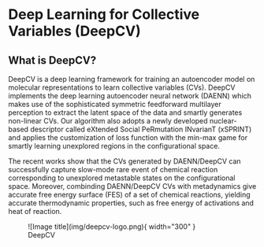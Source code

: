 # Deep Learning for Collective Variables (DeepCV)

## What is DeepCV?

DeepCV is a deep learning framework for training an autoencoder model on molecular representations to learn collective variables (CVs). DeepCV implements the deep learning autoencoder neural network (DAENN) which makes use of the sophisticated symmetric feedforward multilayer perception to extract the latent space of the data and smartly generates non-linear CVs. Our algorithm also adopts a newly developed nuclear-based descriptor called eXtended Social PeRmutation INvarianT (xSPRINT) and applies the customization of loss function with the min-max game for smartly learning unexplored regions in the configurational space. 

The recent works show that the CVs generated by DAENN/DeepCV can successfully capture slow-mode rare event of chemical reaction corresponding to unexplored metastable states on the configurational space. Moreover, combinding DAENN/DeepCV CVs with metadynamics give accurate free energy surface (FES) of a set of chemical reactions, yielding accurate thermodynamic properties, such as free energy of activations and heat of reaction.

<figure markdown>
  ![Image title](img/deepcv-logo.png){ width="300" }
  <figcaption>DeepCV</figcaption>
</figure>
